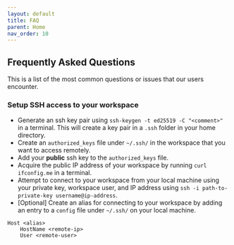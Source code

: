 ```yaml
---
layout: default
title: FAQ
parent: Home
nav_order: 10
---
```


## Frequently Asked Questions

This is a list of the most common questions or issues that our users encounter.

### Setup SSH access to your workspace

- Generate an ssh key pair using `ssh-keygen -t ed25519 -C "<comment>"` in a terminal. This will create a key pair in a `.ssh` folder in your home directory.
- Create an `authorized_keys` file under `~/.ssh/` in the workspace that you want to access remotely.
- Add your **public** ssh key to the `authorized_keys` file.
- Acquire the public IP address of your workspace by running `curl ifconfig.me` in a terminal.
- Attempt to connect to your workspace from your local machine using your private key, workspace user, and IP address using `ssh -i path-to-private-key username@ip-address`.
- [Optional] Create an alias for connecting to your workspace by adding an entry to a `config` file under `~/.ssh/` on your local machine.

```text
Host <alias>
    HostName <remote-ip>
    User <remote-user>
```
